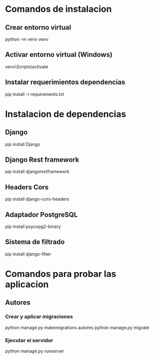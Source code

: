 # Comandos de instalacion

## Crear entorno virtual
python -m venv venv

## Activar entorno virtual (Windows)
venv\Scripts\activate

## Instalar requerimientos dependencias
pip install -r requirements.txt



# Instalacion de dependencias

## Django
pip install Django

## Django Rest framework
pip install djangorestframework

## Headers Cors
pip install django-cors-headers

## Adaptador PostgreSQL
pip install psycopg2-binary

## Sistema de filtrado
pip install django-filter



# Comandos para probar las aplicacion

## Autores
### Crear y aplicar migraciones
python manage.py makemigrations autores
python manage.py migrate

### Ejecutar el servidor
python manage.py runserver